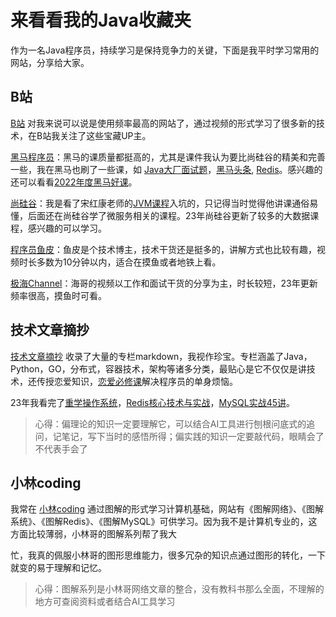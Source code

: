 # 来看看我的Java收藏夹

作为一名Java程序员，持续学习是保持竞争力的关键，下面是我平时学习常用的网站，分享给大家。



## B站

[B站](https://www.bilibili.com/) 对我来说可以说是使用频率最高的网站了，通过视频的形式学习了很多新的技术，在B站我关注了这些宝藏UP主。



[黑马程序员](https://space.bilibili.com/37974444?spm_id_from=333.337.0.0)：黑马的课质量都挺高的，尤其是课件我认为要比尚硅谷的精美和完善一些，我在黑马也刷了一些课，如 [Java大厂面试题](https://www.bilibili.com/video/BV1yT411H7YK/?spm_id_from=333.999.0.0)，[黑马头条](https://www.bilibili.com/video/BV1Qs4y1v7x4/?spm_id_from=333.999.0.0), [Redis](https://www.bilibili.com/video/BV1cr4y1671t/?spm_id_from=333.999.0.0)。感兴趣的还可以看看[2022年度黑马好课](https://www.bilibili.com/video/BV1744y1o7c3/?spm_id_from=333.999.0.0)。



[尚硅谷](https://space.bilibili.com/302417610?spm_id_from=333.337.0.0)：我是看了宋红康老师的[JVM课程](https://www.bilibili.com/video/BV1PJ411n7xZ/?spm_id_from=333.999.0.0)入坑的，只记得当时觉得他讲课通俗易懂，后面还在尚硅谷学了微服务相关的课程。23年尚硅谷更新了较多的大数据课程，感兴趣的可以学习。



[程序员鱼皮](https://space.bilibili.com/12890453)：鱼皮是个技术博主，技术干货还是挺多的，讲解方式也比较有趣，视频时长多数为10分钟以内，适合在摸鱼或者地铁上看。



[极海Channel](https://space.bilibili.com/1525355)：海哥的视频以工作和面试干货的分享为主，时长较短，23年更新频率很高，摸鱼时可看。



## 技术文章摘抄

[技术文章摘抄](https://lianglianglee.com/) 收录了大量的专栏markdown，我视作珍宝。专栏涵盖了Java，Python，GO，分布式，容器技术，架构等诸多分类，最贴心是它不仅仅是讲技术，还传授恋爱知识，[恋爱必修课](https://lianglianglee.com/%e6%81%8b%e7%88%b1%e5%bf%85%e4%bf%ae%e8%af%be)解决程序员的单身烦恼。



23年我看完了[重学操作系统](https://lianglianglee.com/%E4%B8%93%E6%A0%8F/%E9%87%8D%E5%AD%A6%E6%93%8D%E4%BD%9C%E7%B3%BB%E7%BB%9F-%E5%AE%8C)，[Redis核心技术与实战](https://lianglianglee.com/%E4%B8%93%E6%A0%8F/Redis%20%E6%A0%B8%E5%BF%83%E6%8A%80%E6%9C%AF%E4%B8%8E%E5%AE%9E%E6%88%98)，[MySQL实战45讲](https://lianglianglee.com/%E4%B8%93%E6%A0%8F/MySQL%E5%AE%9E%E6%88%9845%E8%AE%B2)。



> 心得：偏理论的知识一定要理解它，可以结合AI工具进行刨根问底式的追问，记笔记，写下当时的感悟所得；偏实践的知识一定要敲代码，眼睛会了不代表手会了



## 小林coding

我常在 [小林coding](https://xiaolincoding.com/) 通过图解的形式学习计算机基础，网站有《图解网络》、《图解系统》、《图解Redis》、《图解MySQL》可供学习。因为我不是计算机专业的，这方面比较薄弱，小林哥的图解系列帮了我大



忙，我真的佩服小林哥的图形思维能力，很多冗杂的知识点通过图形的转化，一下就变的易于理解和记忆。



> 心得：图解系列是小林哥网络文章的整合，没有教科书那么全面，不理解的地方可查阅资料或者结合AI工具学习

